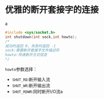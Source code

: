 <!--
 * @Author: your name
 * @Date: 2021-09-08 11:31:39
 * @LastEditTime: 2022-07-01 14:54:48
 * @LastEditors: moment-forever lzt1141@126.com
 * @Description: In User Settings Edit
 * @FilePath: /workspace/Studynote/网络开发笔记·/第七章-优雅的断开套接字的连接.md
-->
# 优雅的断开套接字的连接
a
```cpp
#include <sys/socket.h>
int shutdown(int sock,int howto);
/*
成功时返回 0，失败时返回 -1
sock:需要断开套接字文件描述符
howto:传递断开方式信息
*/
```
``howto``参数选择：
+ ``SHUT_RD``:断开输入流
+ ``SHUT_WR``:断开输出流
+ ``SHUT_RDWR``:同时断开I/O流a